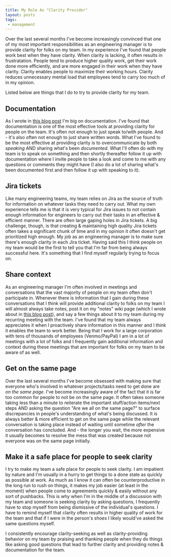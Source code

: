 ```yaml
---
title: My Role As "Clarity Provider"
layout: posts
tags:
 - management
---
```


Over the last several months I've become increasingly convinced that one of my most important responsibilities as an engineering manager is to provide clarity for folks on my team. In my experience I've found that people work best when they have clarity. When clarity is lacking, it often results in frustratation. People tend to produce higher quality work, get their work done more efficiently, and are more engaged in their work when they have clarity. Clarity enables people to maximize their working hours. Clarity reduces unnecessary mental load that employees tend to carry too much of in my opinion.

Listed below are things that I do to try to provide clarity for my team.

## Documentation
As I wrote in [this blog post](https://junhopark.com/2021/01/24/note-taking-and-documentation-for-engineering-manager.html) I'm big on documentation. I've found that documentation is one of the most effective tools at providing clarity for people on the team. It's often not enough to just speak to/with people. And - it's also often not enough to just share written words. What I've found to be the most effective at providing clarity is to overcommunicate by both *speaking* AND sharing what's been *documented*. What I'll often do with my team is to speak on something and then shortly thereafter follow it up with documentation where I invite people to take a look and come to me with any questions or comments they might have (I also do a lot of sharing what's been documented first and then follow it up with speaking to it).

## Jira tickets
Like many engineering teams, my team relies on Jira as the source of truth for information on whatever tasks they need to carry out. What my own experience tells me is that it is very typical for Jira issues to not contain enough information for engineers to carry out their tasks in an effective & efficient manner. There are often large gaping holes in Jira tickets. A big challenge, though, is that creating & maintaining high quality Jira tickets often takes a significant chunk of time and in my opinion it often doesn't get prioritized high enough. My job as an engineering manager is to make sure there's enough clarity in each Jira ticket. Having said this I think people on my team would be the first to tell you that I'm far from being always successful here. It's something that I find myself regularly trying to focus on.

## Share context
As an engineering manager I'm often involved in meetings and conversations that the vast majority of people on my team often don't participate in. Whenever there is information that I gain during these conversations that I think will provide additional clarity to folks on my team I will almost always take notes, post it on my "notes" wiki page (which I wrote about in [this blog post](https://junhopark.com/2021/01/24/note-taking-and-documentation-for-engineering-manager.html)), and say a few things about it to my team during my recurring meeting with the team. I've found that my team always appreciates it when I proactively share information in this manner and I think it enables the team to work better. Being that I work for a large corporation with tens of thousands of employees (Venmo/PayPal) I am in a lot of meetings with a lot of folks and I frequently gain additional information and context during these meetings that are important for folks on my team to be aware of as well.
	
## Get on the same page
Over the last several months I've become obsessed with making sure that everyone who's involved in whatever projects/tasks need to get done are *on the same page*. I've become increasingly aware of the fact that it is far too common for people to not be on the same page. It often takes someone taking less than a minute to reiterate the important stuff/action items/next steps AND asking the question "Are we all on the same page?" to surface discrepancies in people's understanding of what's being discussed. It is always better & more efficient to get on the same page while the relevant conversation is taking place instead of waiting until sometime *after* the conversation has concluded. And - the longer you wait, the more expensive it usually becomes to resolve the mess that was created because not everyone was on the same page initially.

## Make it a safe place for people to seek clarity
I try to make my team a safe place for people to seek clarity. I am impatient by nature and I'm usually in a hurry to get things to a done state as quickly as possible at work. As much as I know it can often be counterproductive in the long run to rush on things, it makes my job easier (at least in the moment) when people come to agreements quickly & easily without any sort of pushbacks. This is why when I'm in the middle of a discussion with my team and someone is seeking clarity by asking questions, I frequently have to stop myself from being dismissive of the individual's questions. I have to remind myself that clarity often results in higher quality of work for the team and that if I were in the person's shoes I likely would've asked the same questions myself.

I consistently encourage clarity-seeking as well as clarity-providing behavior on my team by praising and thanking people when they do things like asking good questions that lead to further clarity and providing notes & documentation for the team.